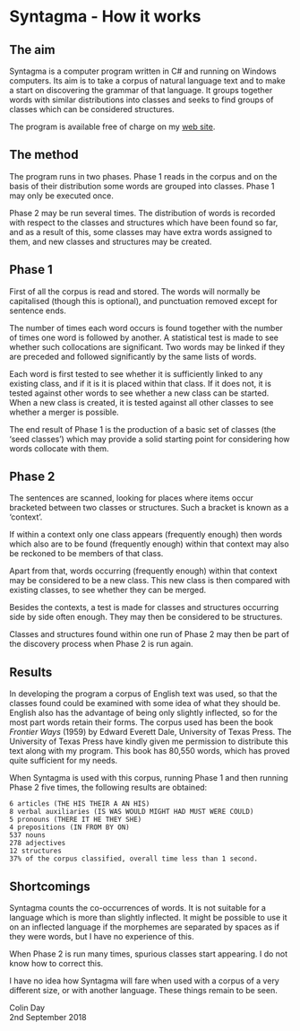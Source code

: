 # Syntagma - How it works

## The aim
Syntagma is a computer program written in C# and running on Windows computers. Its aim is to take a corpus of natural language text and to make a start on discovering the grammar of that language. It groups together words with similar distributions into classes and seeks to find groups of classes which can be considered structures.

The program is available free of charge on my [web site](www.colinday.co.uk/downloads).

## The method
The program runs in two phases. Phase 1 reads in the corpus and on the basis of their distribution some words are grouped into classes. Phase 1 may only be executed once.

Phase 2 may be run several times. The distribution of words is recorded with respect to the classes and structures which have been found so far, and as a result of this, some classes may have extra words assigned to them, and new classes and structures may be created.

## Phase 1
First of all the corpus is read and stored. The words will normally be capitalised (though this is optional), and punctuation removed except for sentence ends.

The number of times each word occurs is found together with the number of times one word is followed by another. A statistical test is made to see whether such collocations are significant. Two words may be linked if they are preceded and followed significantly by the same lists of words.

Each word is first tested to see whether it is sufficiently linked to any existing class, and if it is it is placed within that class. If it does not, it is tested against other words to see whether a new class can be started. When a new class is created, it is tested against all other classes to see whether a merger is possible.

The end result of Phase 1 is the production of a basic set of classes (the ‘seed classes’) which may provide a solid starting point for considering how words collocate with them. 

## Phase 2
The sentences are scanned, looking for places where items occur bracketed between two classes or structures. Such a bracket is known as a ‘context’.

If within a context only one class appears (frequently enough) then words which also are to be found (frequently enough) within that context may also be reckoned to be members of that class.

Apart from that, words occurring (frequently enough) within that context may be considered to be a new class. This new class is then compared with existing classes, to see whether they can be merged.

Besides the contexts, a test is made for classes and structures occurring side by side often enough. They may then be considered to be structures.

Classes and structures found within one run of Phase 2 may then be part of the discovery process when Phase 2 is run again.

## Results
In developing the program a corpus of English text was used, so that the classes found could be examined with some idea of what they should be. English also has the advantage of being only slightly inflected, so for the most part words retain their forms. The corpus used has been the book *Frontier Ways* (1959) by Edward Everett Dale, University of Texas Press. The University of Texas Press have kindly given me permission to distribute this text along with my program. This book has 80,550 words, which has proved quite sufficient for my needs.

When Syntagma is used with this corpus, running Phase 1 and then running Phase 2 five times, the following results are obtained:
```
6 articles (THE HIS THEIR A AN HIS)
8 verbal auxiliaries (IS WAS WOULD MIGHT HAD MUST WERE COULD)
5 pronouns (THERE IT HE THEY SHE)
4 prepositions (IN FROM BY ON)
537 nouns
278 adjectives
12 structures
37% of the corpus classified, overall time less than 1 second.
```

## Shortcomings
Syntagma counts the co-occurrences of words. It is not suitable for a language which is more than slightly inflected. It might be possible to use it on an inflected language if the morphemes are separated by spaces as if they were words, but I have no experience of this.

When Phase 2 is run many times, spurious classes start appearing. I do not know how to correct this.

I have no idea how Syntagma will fare when used with a corpus of a very different size, or with another language. These things remain to be seen.

Colin Day  
2nd September 2018
